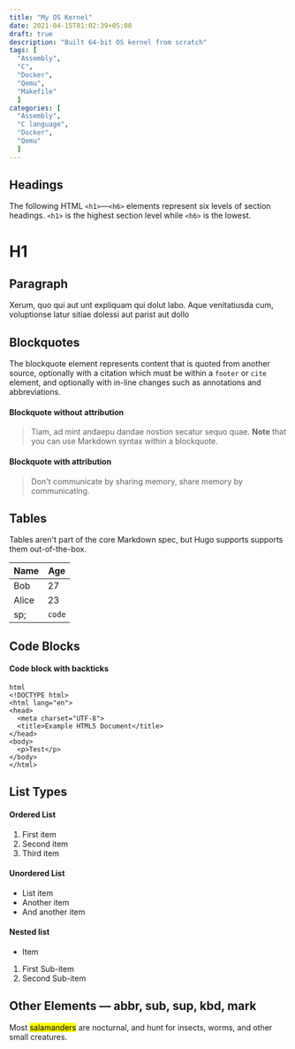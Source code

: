 ```yaml
---
title: "My OS Kernel"
date: 2021-04-15T01:02:39+05:00
draft: true
description: "Built 64-bit OS kernel from scratch"
tags: [
  "Assembly",
  "C",
  "Docker", 
  "Qemu", 
  "Makefile"
  ]
categories: [
  "Assembly", 
  "C language", 
  "Docker", 
  "Qemu"
  ]
---
```


## Headings

The following HTML `<h1>`—`<h6>` elements represent six levels of section headings. `<h1>` is the highest section level while `<h6>` is the lowest.

# H1


## Paragraph

Xerum, quo qui aut unt expliquam qui dolut labo. Aque venitatiusda cum, voluptionse latur sitiae dolessi aut parist aut dollo

## Blockquotes

The blockquote element represents content that is quoted from another source, optionally with a citation which must be within a `footer` or `cite` element, and optionally with in-line changes such as annotations and abbreviations.

#### Blockquote without attribution

> Tiam, ad mint andaepu dandae nostion secatur sequo quae.
> **Note** that you can use Markdown syntax within a blockquote.

#### Blockquote with attribution

> Don't communicate by sharing memory, share memory by communicating.</p>



## Tables

Tables aren't part of the core Markdown spec, but Hugo supports supports them out-of-the-box.

   Name | Age
--------|------
    Bob | 27
  Alice | 23
sp;&nbsp; | `code`     |

## Code Blocks

#### Code block with backticks

```
html
<!DOCTYPE html>
<html lang="en">
<head>
  <meta charset="UTF-8">
  <title>Example HTML5 Document</title>
</head>
<body>
  <p>Test</p>
</body>
</html>
```


## List Types

#### Ordered List

1. First item
2. Second item
3. Third item

#### Unordered List

* List item
* Another item
* And another item

#### Nested list

* Item
1. First Sub-item
2. Second Sub-item

## Other Elements — abbr, sub, sup, kbd, mark

Most <mark>salamanders</mark> are nocturnal, and hunt for insects, worms, and other small creatures.
 